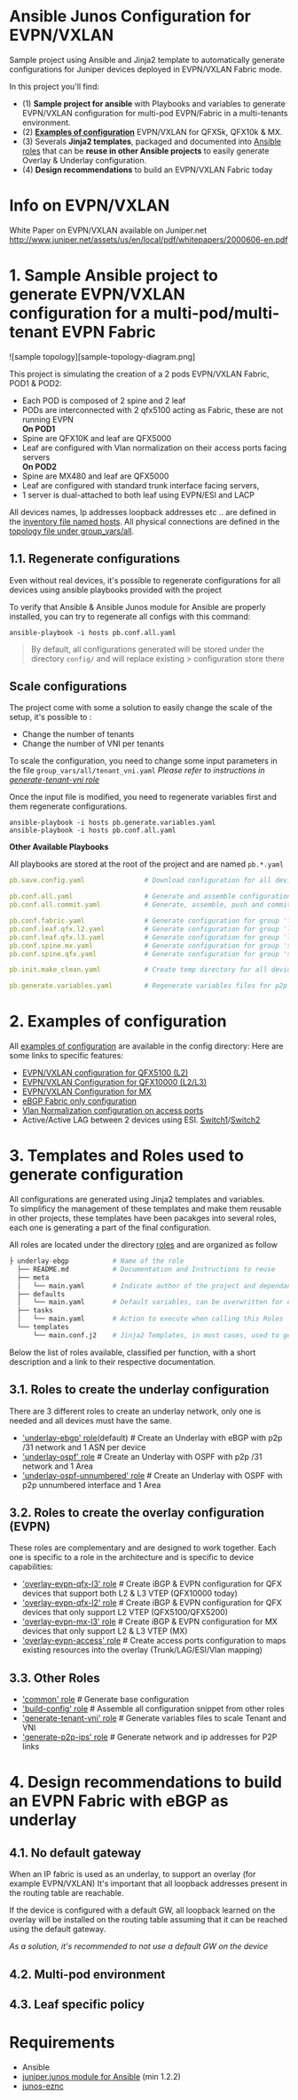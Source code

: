# Ansible Junos Configuration for EVPN/VXLAN

Sample project using Ansible and Jinja2 template to automatically generate configurations for Juniper devices deployed in EVPN/VXLAN Fabric mode.

In this project you'll find:
- (1) **Sample project for ansible** with Playbooks and variables to generate EVPN/VXLAN configuration for multi-pod EVPN/Fabric in a multi-tenants environment.
- (2) **[Examples of configuration](config)** EVPN/VXLAN for QFX5k, QFX10k & MX.
- (3) Severals **Jinja2 templates**, packaged and documented into [Ansible roles](roles) that can be **reuse in other Ansible projects** to easily generate Overlay & Underlay configuration.
- (4) **Design recommendations** to build an EVPN/VXLAN Fabric today

# Info on EVPN/VXLAN

White Paper on EVPN/VXLAN available on Juniper.net
http://www.juniper.net/assets/us/en/local/pdf/whitepapers/2000606-en.pdf

# 1. Sample Ansible project to generate EVPN/VXLAN configuration for a multi-pod/multi-tenant EVPN Fabric

![sample topology][sample-topology-diagram.png]

This project is simulating the creation of a 2 pods EVPN/VXLAN Fabric, POD1 & POD2:
- Each POD is composed of 2 spine and 2 leaf
- PODs are interconnected with 2 qfx5100 acting as Fabric, these are not running EVPN  
**On POD1**
- Spine are QFX10K and leaf are QFX5000
- Leaf are configured with Vlan normalization on their access ports facing servers  
**On POD2**
- Spine are MX480 and leaf are QFX5000
- Leaf are configured with standard trunk interface facing servers,
- 1 server is dual-attached to both leaf using EVPN/ESI and LACP

All devices names, Ip addresses loopback addresses etc .. are defined in the [inventory file named hosts](hosts).
All physical connections are defined in the [topology file under group_vars/all](group_vars/all/topology.yaml).  

## 1.1. Regenerate configurations

Even without real devices, it's possible to regenerate configurations for all devices using ansible playbooks provided with the project

To verify that Ansible & Ansible Junos module for Ansible are properly installed, you can try to regenerate all configs with this command:
```
ansible-playbook -i hosts pb.conf.all.yaml
```

> By default, all configurations generated will be stored under the directory ```config/``` and will replace existing > configuration store there

## Scale configurations

The project come with some a solution to easily change the scale of the setup, it's possible to :
 - Change the number of tenants
 - Change the number of VNI per tenants

To scale the configuration, you need to change some input parameters in the file `group_vars/all/tenant_vni.yaml`
*Please refer to instructions in [generate-tenant-vni role](roles/generate-tenant-vni)*

Once the input file is modified, you need to regenerate variables first and them regenerate configurations.
```
ansible-playbook -i hosts pb.generate.variables.yaml
ansible-playbook -i hosts pb.conf.all.yaml
```

**Other Available Playbooks**

All playbooks are stored at the root of the project and are named `pb.*.yaml`

```yaml
pb.save.config.yaml               # Download configuration for all devices and save them locally

pb.conf.all.yaml                  # Generate and assemble configuration for all devices
pb.conf.all.commit.yaml           # Generate, assemble, push and commit configuration to all devices

pb.conf.fabric.yaml               # Generate configuration for group 'fabric'
pb.conf.leaf.qfx.l2.yaml          # Generate configuration for group 'leaf-qfx-l3'
pb.conf.leaf.qfx.l3.yaml          # Generate configuration for group 'leaf-qfx-l3'
pb.conf.spine.mx.yaml             # Generate configuration for group 'spines-mx'
pb.conf.spine.qfx.yaml            # Generate configuration for group 'spines-qfx'

pb.init.make_clean.yaml           # Create temp directory for all devices

pb.generate.variables.yaml        # Regenerate variables files for p2p links, Tenants and VNI
```

# 2. Examples of configuration

All [examples of configuration](config) are available in the config directory:
Here are some links to specific features:
- [EVPN/VXLAN configuration for QFX5100 (L2)](config/qfx5100-02.conf)
- [EVPN/VXLAN Configuration for QFX10000 (L2/L3)](config/qfx10000-01.conf)
- [EVPN/VXLAN Configuration for MX](config/mx480-01.conf)
- [eBGP Fabric only configuration](config/fabric-01.conf)
- [Vlan Normalization configuration on access ports](config/qfx5100-01.conf)
- Active/Active LAG between 2 devices using ESI. [Switch1](config/qfx5100-03.conf)/[Switch2](config/qfx5100-04.conf)

# 3. Templates and Roles used to generate configuration

All configurations are generated using Jinja2 templates and variables.  
To simplificy the management of these templates and make them reusable in other projects, these templates have been pacakges into several roles, each one is generating a part of the final configuration.

All roles are located under the directory [roles](roles) and are organized as follow

```python
├ underlay-ebgp           # Name of the role
  ├── README.md           # Documentation and Instructions to reuse
  ├── meta        
  │   └── main.yaml       # Indicate author of the project and dependancies
  ├── defaults        
  │   └── main.yaml       # Default variables, can be overwritten for each device
  ├── tasks
  │   └── main.yaml       # Action to execute when calling this Roles
  └── templates
      └── main.conf.j2    # Jinja2 Templates, in most cases, used to generate configuration
```

Below the list of roles available, classified per function, with a short description and a link to their respective documentation.

## 3.1. Roles to create the underlay configuration

There are 3 different roles to create an underlay network, only one is needed and all devices must have the same.  
- ['underlay-ebgp' role](roles/underlay-ebgp)(default)  # Create an Underlay with eBGP with p2p /31 network and 1 ASN per device
- ['underlay-ospf' role](roles/underlay-ospf)  # Create an Underlay with OSPF with p2p /31 network and 1 Area
- ['underlay-ospf-unnumbered' role](roles/underlay-ospf-unnumbered) # Create an Underlay with OSPF with p2p unnumbered interface and 1 Area

## 3.2. Roles to create the overlay configuration (EVPN)

These roles are complementary and are designed to work together.
Each one is specific to a role in the architecture and is specific to device capabilities:
- ['overlay-evpn-qfx-l3' role](roles/overlay-evpn-qfx-l3)  # Create iBGP & EVPN configuration for QFX devices that  support both L2 & L3 VTEP (QFX10000 today)
- ['overlay-evpn-qfx-l2' role](roles/overlay-evpn-qfx-l2)  # Create iBGP & EVPN configuration for QFX devices that only support L2 VTEP (QFX5100/QFX5200)
- ['overlay-evpn-mx-l3' role](roles/overlay-evpn-mx-l3)    # Create iBGP & EVPN configuration for MX devices that only support L2 & L3 VTEP (MX)
- ['overlay-evpn-access' role](roles/overlay-evpn-access)  # Create access ports configuration to maps existing resources into the overlay (Trunk/LAG/ESI/Vlan mapping)

## 3.3. Other Roles

- ['common' role](roles/common/)         # Generate base configuration
- ['build-config' role](roles/build-config)  # Assemble all configuration snippet from other roles
- ['generate-tenant-vni' role](roles/generate-tenant-vni)   # Generate variables files to scale Tenant and VNI
- ['generate-p2p-ips' role](roles/generate-p2p=ips)   # Generate network and ip addresses for P2P links

# 4. Design recommendations to build an EVPN Fabric with eBGP as underlay

## 4.1. No default gateway
When an IP fabric is used as an underlay, to support an overlay (for example EVPN/VXLAN)
It's important that all loopback addresses present in the routing table are reachable.

If the device is configured with a default GW, all loopback learned on the overlay will be installed on the routing table assuming that it can be reached using the default gateway.

*As a solution, it's recommended to not use a default GW on the device*

## 4.2. Multi-pod environment


## 4.3. Leaf specific policy


# Requirements
 - Ansible
 - [juniper.junos module for Ansible](https://github.com/Juniper/ansible-junos-stdlib) (min 1.2.2)
 - [junos-eznc](https://github.com/Juniper/py-junos-eznc)
